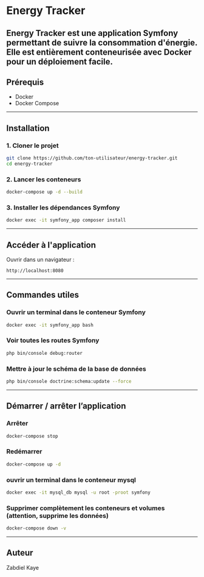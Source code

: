 
# Energy Tracker

Energy Tracker est une application Symfony permettant de suivre la consommation d'énergie. Elle est entièrement conteneurisée avec Docker pour un déploiement facile.
---
## Prérequis
- Docker  
- Docker Compose
---
## Installation
### 1. Cloner le projet
```bash
git clone https://github.com/ton-utilisateur/energy-tracker.git
cd energy-tracker
```
### 2. Lancer les conteneurs
```bash
docker-compose up -d --build
```
### 3. Installer les dépendances Symfony
```bash
docker exec -it symfony_app composer install
```
---
## Accéder à l'application
Ouvrir dans un navigateur :
```
http://localhost:8080
```
---
## Commandes utiles
### Ouvrir un terminal dans le conteneur Symfony
```bash
docker exec -it symfony_app bash
```
### Voir toutes les routes Symfony
```bash
php bin/console debug:router
```
### Mettre à jour le schéma de la base de données
```bash
php bin/console doctrine:schema:update --force
```
---
## Démarrer / arrêter l’application
### Arrêter
```bash
docker-compose stop
```
### Redémarrer
```bash
docker-compose up -d
```
### ouvrir un terminal dans le conteneur mysql
```bash
docker exec -it mysql_db mysql -u root -proot symfony
```
### Supprimer complètement les conteneurs et volumes (attention, supprime les données)
```bash
docker-compose down -v
```
---
## Auteur
Zabdiel Kaye
